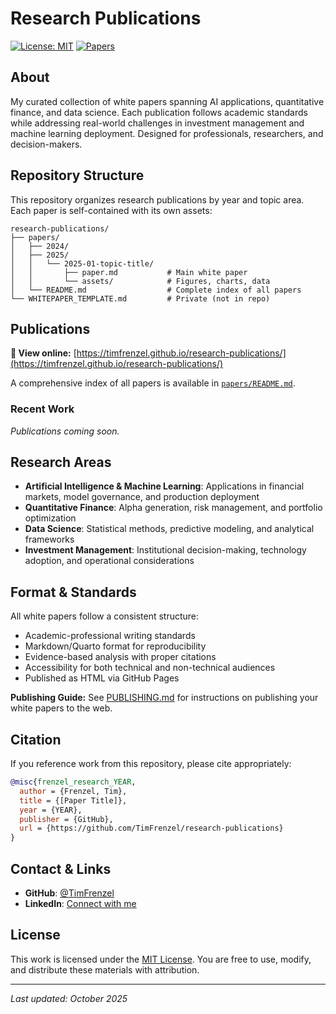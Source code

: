 # Research Publications

[![License: MIT](https://img.shields.io/badge/License-MIT-blue.svg)](https://opensource.org/licenses/MIT)
[![Papers](https://img.shields.io/badge/Papers-0-green.svg)](papers/)

## About

My curated collection of white papers spanning AI applications, quantitative finance, and data science. Each publication follows academic standards while addressing real-world challenges in investment management and machine learning deployment. Designed for professionals, researchers, and decision-makers.

## Repository Structure

This repository organizes research publications by year and topic area. Each paper is self-contained with its own assets:

```
research-publications/
├── papers/
│   ├── 2024/
│   ├── 2025/
│   │   └── 2025-01-topic-title/
│   │       ├── paper.md           # Main white paper
│   │       └── assets/            # Figures, charts, data
│   └── README.md                  # Complete index of all papers
└── WHITEPAPER_TEMPLATE.md         # Private (not in repo)
```

## Publications

**📄 View online:** [https://timfrenzel.github.io/research-publications/](https://timfrenzel.github.io/research-publications/)

A comprehensive index of all papers is available in [`papers/README.md`](papers/README.md).

### Recent Work

*Publications coming soon.*

## Research Areas

- **Artificial Intelligence & Machine Learning**: Applications in financial markets, model governance, and production deployment
- **Quantitative Finance**: Alpha generation, risk management, and portfolio optimization
- **Data Science**: Statistical methods, predictive modeling, and analytical frameworks
- **Investment Management**: Institutional decision-making, technology adoption, and operational considerations

## Format & Standards

All white papers follow a consistent structure:
- Academic-professional writing standards
- Markdown/Quarto format for reproducibility
- Evidence-based analysis with proper citations
- Accessibility for both technical and non-technical audiences
- Published as HTML via GitHub Pages

**Publishing Guide:** See [PUBLISHING.md](PUBLISHING.md) for instructions on publishing your white papers to the web.

## Citation

If you reference work from this repository, please cite appropriately:

```bibtex
@misc{frenzel_research_YEAR,
  author = {Frenzel, Tim},
  title = {[Paper Title]},
  year = {YEAR},
  publisher = {GitHub},
  url = {https://github.com/TimFrenzel/research-publications}
}
```

## Contact & Links

- **GitHub**: [@TimFrenzel](https://github.com/TimFrenzel)
- **LinkedIn**: [Connect with me](https://www.linkedin.com/in/tim-frenzel/)

## License

This work is licensed under the [MIT License](LICENSE). You are free to use, modify, and distribute these materials with attribution.

---

*Last updated: October 2025*

